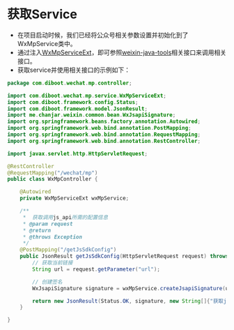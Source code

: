# 获取Service

* 在项目启动时候，我们已经将公众号相关参数设置并初始化到了WxMpService类中。
* 通过注入[WxMpServiceExt]()，即可参照[weixin-java-tools](https://github.com/Wechat-Group/weixin-java-tools)相关接口来调用相关接口。
* 获取service并使用相关接口的示例如下：

```java
package com.diboot.wechat.mp.controller;

import com.diboot.wechat.mp.service.WxMpServiceExt;
import com.diboot.framework.config.Status;
import com.diboot.framework.model.JsonResult;
import me.chanjar.weixin.common.bean.WxJsapiSignature;
import org.springframework.beans.factory.annotation.Autowired;
import org.springframework.web.bind.annotation.PostMapping;
import org.springframework.web.bind.annotation.RequestMapping;
import org.springframework.web.bind.annotation.RestController;

import javax.servlet.http.HttpServletRequest;

@RestController
@RequestMapping("/wechat/mp")
public class WxMpController {

    @Autowired
    private WxMpServiceExt wxMpService;

    /**
     *  获取调用js_api所需的配置信息
     * @param request
     * @return
     * @throws Exception
     */
    @PostMapping("/getJsSdkConfig")
    public JsonResult getJsSdkConfig(HttpServletRequest request) throws Exception{
        // 获取当前链接
        String url = request.getParameter("url");

        // 创建签名
        WxJsapiSignature signature = wxMpService.createJsapiSignature(url);

        return new JsonResult(Status.OK, signature, new String[]{"获取js_sdk配置信息成功"});
    }

}

```
